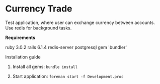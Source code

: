 # Currency Trade

Test application, where user can exchange currency between accounts. Use redis for background tasks.

**Requirements**

ruby 3.0.2
rails 6.1.4
redis-server
postgresql
gem 'bundler'

Installation guide

1) Install all gems:
`bundle install`

2) Start application:
`foreman start -f Development.proc`
